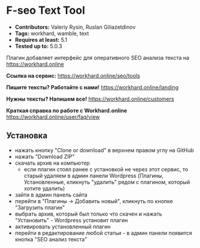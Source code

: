 # F-seo Text Tool

* **Contributors:** Valeriy Rysin, Ruslan Giliazetdinov
* **Tags:** workhard, wamble, text
* **Requires at least:** 5.1
* **Tested up to:** 5.0.3

Плагин добавляет интерфейс для оперативного SEO анализа текста на https://workhard.online

**Ссылка на сервис:** https://workhard.online/seo/tools

**Пишите тексты? Работайте с нами!** https://workhard.online/landing

**Нужны тексты? Напишем все!** https://workhard.online/customers

**Краткая справка по работе с Workhard.online** https://workhard.online/user/faq/view

## Установка
* нажать кнопку "Clone or download" в верхнем правом углу на GitHub
* нажать "Download ZIP"
* скачать архив на компьютер
  * если плагин стоял ранее с установкой не через этот сервис, то старый удаляем в админ панели Wordpress (Плагины, Установленные, кликнуть "удалить" рядом с плагином, который хотите удалить)
* зайти в админ панель сайта
* перейти в "Плагины -> Добавить новый", кликнуть по кнопке "Загрузить плагин"
* выбрать архив, который был только что скачен и нажать "Установить" - Wordpress установит плагин
* активировать установленный плагин
* перейти в редактирование любой статьи - в админ панели появится кнопка "SEO анализ текста"
